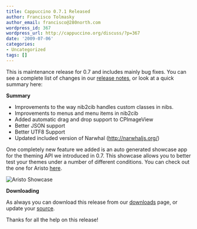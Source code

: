 ```yaml
---
title: Cappuccino 0.7.1 Released
author: Francisco Tolmasky
author_email: francisco@280north.com
wordpress_id: 367
wordpress_url: http://cappuccino.org/discuss/?p=367
date: '2009-07-06'
categories:
- Uncategorized
tags: []
---
```



This is maintenance release for 0.7 and includes mainly bug fixes. You can see a complete list of changes in our [release notes](http://groups.google.com/group/objectivej/browse_thread/thread/bd0a946dc6b0c790), or look at a quick summary here:

**Summary**

* Improvements to the way nib2cib handles custom classes in nibs.
* Improvements to menus and menu items in nib2cib
* Added automatic drag and drop support to CPImageView
* Better JSON support
* Better UTF8 Support
* Updated included version of Narwhal (http://narwhaljs.org/)

One completely new feature we added is an auto generated showcase app for the theming API we introduced in 0.7. This showcase allows you to better test your themes under a number of different conditions. You can check out the one for Aristo [here](http://cappuccino.org/aristo/showcase).

![Aristo Showcase](/img/cpo-uploads/2009/07/picture-11.png)

**Downloading**

As always you can download this release from our [downloads](http://cappuccino.org/download) page, or update your [source](http://github.com/280north/cappuccino/tree/master).

Thanks for all the help on this release!



